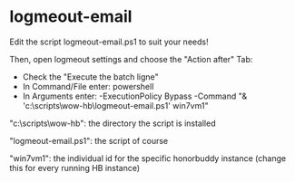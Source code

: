 # logmeout-email

Edit the script logmeout-email.ps1 to suit your needs!

Then, open logmeout settings and choose the "Action after" Tab:
- Check the "Execute the batch ligne"
- In Command/File enter: powershell
- In Arguments enter: -ExecutionPolicy Bypass -Command "& 'c:\scripts\wow-hb\logmeout-email.ps1' win7vm1"

"c:\scripts\wow-hb": the directory the script is installed

"logmeout-email.ps1": the script of course

"win7vm1": the individual id for the specific honorbuddy instance (change this for every running HB instance)
